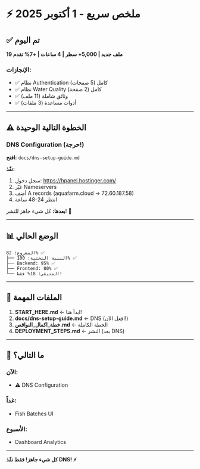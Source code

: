 # ⚡ ملخص سريع - 1 أكتوبر 2025

## ✅ تم اليوم

**19 ملف جديد | 5,000+ سطر | 4 ساعات | +7% تقدم**

### الإنجازات:
- ✅ نظام Authentication كامل (5 صفحات)
- ✅ نظام Water Quality كامل (2 صفحة)
- ✅ وثائق شاملة (11 ملف)
- ✅ أدوات مساعدة (3 ملفات)

---

## ⚠️ الخطوة التالية الوحيدة

### DNS Configuration (حرجة!)

**افتح:** `docs/dns-setup-guide.md`

**نفّذ:**
1. سجل دخول: https://hpanel.hostinger.com/
2. غيّر Nameservers
3. أضف A records (aquafarm.cloud → 72.60.187.58)
4. انتظر 24-48 ساعة

**بعدها:** كل شيء جاهز للنشر! 🚀

---

## 📊 الوضع الحالي

```
المشروع: 82% ✅
├── البنية التحتية: 100% ✅
├── Backend: 95% ✅
├── Frontend: 80% ✅
└── المتبقي: 18% فقط!
```

---

## 📁 الملفات المهمة

1. **START_HERE.md** ← ابدأ هنا!
2. **docs/dns-setup-guide.md** ← DNS (افعل الآن!)
3. **خطة_اكمال_النواقص.md** ← الخطة الكاملة
4. **DEPLOYMENT_STEPS.md** ← النشر (بعد DNS)

---

## 🎯 ما التالي؟

### الآن:
- ⚠️ DNS Configuration

### غداً:
- Fish Batches UI

### الأسبوع:
- Dashboard Analytics

---

**كل شيء جاهز! فقط نفّذ DNS! ⚡**

